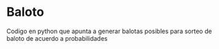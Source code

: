 # Baloto
Codigo en python que apunta a generar balotas posibles para sorteo de baloto de acuerdo a probabilidades
